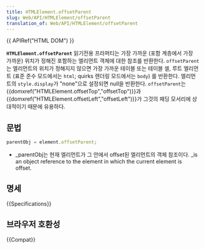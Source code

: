 ```yaml
---
title: HTMLElement.offsetParent
slug: Web/API/HTMLElement/offsetParent
translation_of: Web/API/HTMLElement/offsetParent
---
```

{{ APIRef("HTML DOM") }}

**`HTMLElement.offsetParent`** 읽기전용 프라퍼티는 가장 가까운 (포함 계층에서 가장 가까운) 위치가 정해진 포함하는 엘리먼트 객체에 대한 참조를 반환한다. `offsetParent`는 엘리먼트의 위치가 정해지지 않으면 가장 가까운 테이블 또는 테이블 셀, 루트 엘리먼트 (표준 준수 모드에서는 `html`; quirks 렌더링 모드에서는 `body`) 를 반환한다.
엘리먼트의 `style.display`가 "none"으로 설정되면 null을 반환한다. `offsetParent`는 {{domxref("HTMLElement.offsetTop","offsetTop")}}과 {{domxref("HTMLElement.offsetLeft","offsetLeft")}}가 그것의 패딩 모서리에 상대적이기 때문에 유용하다.

## 문법

```js
parentObj = element.offsetParent;
```

- \_parentObj는 현재 엘리먼트가 그 안에서 offset된 엘리먼트의 객체 참조이다. \_is an object reference to the element in which the current element is offset.

## 명세

{{Specifications}}

## 브라우저 호환성

{{Compat}}
